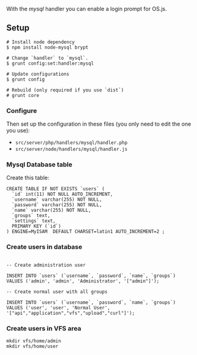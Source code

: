 With the *mysql* handler you can enable a login prompt for OS.js.

## Setup

```
# Install node dependency
$ npm install node-mysql brypt

# Change `handler` to `mysql`.
$ grunt config:set:handler:mysql

# Update configurations
$ grunt config

# Rebuild (only required if you use `dist`)
# grunt core

```

### Configure

Then set up the configuration in these files (you only need to edit the one you use):

- `src/server/php/handlers/mysql/handler.php`
- `src/server/node/handlers/mysql/handler.js`


### Mysql Database table

Create this table:

```
CREATE TABLE IF NOT EXISTS `users` (
  `id` int(11) NOT NULL AUTO_INCREMENT,
  `username` varchar(255) NOT NULL,
  `password` varchar(255) NOT NULL,
  `name` varchar(255) NOT NULL,
  `groups` text,
  `settings` text,
  PRIMARY KEY (`id`)
) ENGINE=MyISAM  DEFAULT CHARSET=latin1 AUTO_INCREMENT=2 ;
```

### Create users in database

```

-- Create administration user

INSERT INTO `users` (`username`, `password`, `name`, `groups`)
VALUES ('admin', 'admin', 'Administrator', '["admin"]');

-- Create normal user with all groups

INSERT INTO `users` (`username`, `password`, `name`, `groups`)
VALUES ('user', 'user', 'Normal User', '["api","application","vfs","upload","curl"]');

```

### Create users in VFS area

```
mkdir vfs/home/admin
mkdir vfs/home/user
```
